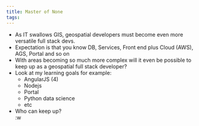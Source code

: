 ```yaml
---
title: Master of None  
tags:  
---
```


* As IT swallows GIS, geospatial developers must become even more versatile full stack devs.  
* Expectation is that you know DB, Services, Front end plus Cloud (AWS), AGS, Portal and so on  
* With areas becoming so much more complex will it even be possible to keep up as a geospatial full stack developer?  
* Look at my learning goals for example:  
    * AngularJS (4)  
    * Nodejs  
    * Portal  
    * Python data science  
    * etc  
* Who can keep up?  
:w

